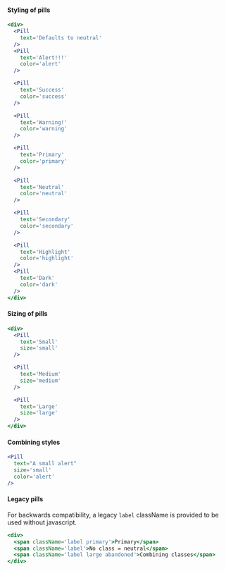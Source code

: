 #### Styling of pills

```jsx
<div>
  <Pill
    text='Defaults to neutral'
  />
  <Pill
    text='Alert!!!'
    color='alert'
  />

  <Pill
    text='Success'
    color='success'
  />

  <Pill
    text='Warning!'
    color='warning'
  />

  <Pill
    text='Primary'
    color='primary'
  />

  <Pill
    text='Neutral'
    color='neutral'
  />

  <Pill
    text='Secondary'
    color='secondary'
  />

  <Pill
    text='Highlight'
    color='highlight'
  />
  <Pill
    text='Dark'
    color='dark'
  />
</div>
```

#### Sizing of pills

```jsx
<div>
  <Pill
    text='Small'
    size='small'
  />

  <Pill
    text='Medium'
    size='medium'
  />

  <Pill
    text='Large'
    size='large'
  />
</div>
```

#### Combining styles

```jsx
<Pill
  text="A small alert"
  size='small'
  color='alert'
/>
```

#### Legacy pills

For backwards compatibility, a legacy `label` className is provided to be used without javascript.

```jsx
<div>
  <span className='label primary'>Primary</span>
  <span className='label'>No class = neutral</span>
  <span className='label large abandoned'>Combining classes</span>
</div>
```
